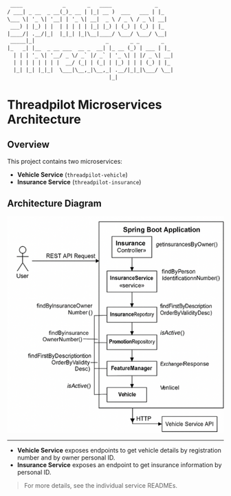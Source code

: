 
```diff
 ____             _       _   ____              _
/ ___| _ __  _ __(_)_ __ | |_| __ )  ___   ___ | |_
\___ \| '_ \| '__| | '_ \| __|  _ \ / _ \ / _ \| __|
 ___) | |_) | |  | | | | | |_| |_) | (_) | (_) | |_
|____/| .__/|_|  |_|_| |_|\__|____/ \___/ \___/ \__|
 _____|_|                       _       _ _       _
|_   _| |__  _ __ ___  __ _  __| |_ __ (_) | ___ | |_
  | | | '_ \| '__/ _ \/ _` |/ _` | '_ \| | |/ _ \| __|
  | | | | | | | |  __/ (_| | (_| | |_) | | | (_) | |_
  |_| |_| |_|_|  \___|\__,_|\__,_| .__/|_|_|\___/ \__|
                                 |_|
```
# Threadpilot Microservices Architecture

## Overview
This project contains two microservices:
- **Vehicle Service** (`threadpilot-vehicle`)
- **Insurance Service** (`threadpilot-insurance`)

## Architecture Diagram

![Architecture Diagram](/images/architecture_all.png)

---

- **Vehicle Service** exposes endpoints to get vehicle details by registration number and by owner personal ID.
- **Insurance Service** exposes an endpoint to get insurance information by personal ID.

> For more details, see the individual service READMEs.